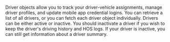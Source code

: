 Driver objects allow you to track your driver-vehicle assignments, manage driver profiles, and update mobile app credential logins. You can retrieve a list of all drivers, or you can fetch each driver object individually.
Drivers can be either active or inactive. You should inactivate a driver if you wish to keep the driver's driving history and HOS logs. If your driver is inactive, you can still get information about a driver summary.